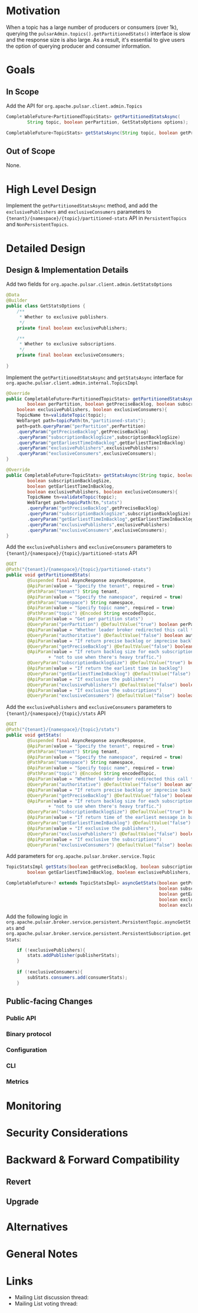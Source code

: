 
# Motivation

When a topic has a large number of producers or consumers (over 1k), querying the `pulsarAdmin.topics().getPartitionedStats()` interface is slow and the response size is also large.
As a result, it's essential to give users the option of querying producer and consumer information.



# Goals

## In Scope

Add the API for `org.apache.pulsar.client.admin.Topics`
```java
CompletableFuture<PartitionedTopicStats> getPartitionedStatsAsync(
        String topic, boolean perPartition, GetStatsOptions options);

CompletableFuture<TopicStats> getStatsAsync(String topic, boolean getPreciseBacklog, GetStatsOptions options);
```



## Out of Scope

None.


# High Level Design

Implement the `getPartitionedStatsAsync` method, and add the `exclusivePublishers` and `exclusiveConsumers` parameters to `{tenant}/{namespace}/{topic}/partitioned-stats` API in `PersistentTopics` and `NonPersistentTopics`.

# Detailed Design

## Design & Implementation Details


Add two fields for `org.apache.pulsar.client.admin.GetStatsOptions`
```java
@Data
@Builder
public class GetStatsOptions {
    /**
     * Whether to exclusive publishers.
     */
    private final boolean exclusivePublishers;

    /**
     * Whether to exclusive subscriptions.
     */
    private final boolean exclusiveConsumers;
    
}
```

Implement the `getPartitionedStatsAsync` and `getStatsAsync` interface for `org.apache.pulsar.client.admin.internal.TopicsImpl`
```java
@Override
public CompletableFuture<PartitionedTopicStats> getPartitionedStatsAsync(String topic,
        boolean perPartition, boolean getPreciseBacklog, boolean subscriptionBacklogSize,boolean getEarliestTimeInBacklog,
    boolean exclusivePublishers, boolean exclusiveConsumers){
    TopicName tn=validateTopic(topic);
    WebTarget path=topicPath(tn,"partitioned-stats");
    path=path.queryParam("perPartition",perPartition)
    .queryParam("getPreciseBacklog",getPreciseBacklog)
    .queryParam("subscriptionBacklogSize",subscriptionBacklogSize)
    .queryParam("getEarliestTimeInBacklog",getEarliestTimeInBacklog)
    .queryParam("exclusivePublishers",exclusivePublishers)
    .queryParam("exclusiveConsumers",exclusiveConsumers);
}

@Override
public CompletableFuture<TopicStats> getStatsAsync(String topic, boolean getPreciseBacklog,
        boolean subscriptionBacklogSize,
        boolean getEarliestTimeInBacklog,
        boolean exclusivePublishers, boolean exclusiveConsumers){
        TopicName tn=validateTopic(topic);
        WebTarget path=topicPath(tn,"stats")
        .queryParam("getPreciseBacklog",getPreciseBacklog)
        .queryParam("subscriptionBacklogSize",subscriptionBacklogSize)
        .queryParam("getEarliestTimeInBacklog",getEarliestTimeInBacklog).
        .queryParam("exclusivePublishers",exclusivePublishers)
        .queryParam("exclusiveConsumers",exclusiveConsumers);
}        
```

Add the `exclusivePublishers` and `exclusiveConsumers` parameters to `{tenant}/{namespace}/{topic}/partitioned-stats` API
```java
@GET
@Path("{tenant}/{namespace}/{topic}/partitioned-stats")
public void getPartitionedStats(
        @Suspended final AsyncResponse asyncResponse,
        @ApiParam(value = "Specify the tenant", required = true)
        @PathParam("tenant") String tenant,
        @ApiParam(value = "Specify the namespace", required = true)
        @PathParam("namespace") String namespace,
        @ApiParam(value = "Specify topic name", required = true)
        @PathParam("topic") @Encoded String encodedTopic,
        @ApiParam(value = "Get per partition stats")
        @QueryParam("perPartition") @DefaultValue("true") boolean perPartition,
        @ApiParam(value = "Whether leader broker redirected this call to this broker. For internal use.")
        @QueryParam("authoritative") @DefaultValue("false") boolean authoritative,
        @ApiParam(value = "If return precise backlog or imprecise backlog")
        @QueryParam("getPreciseBacklog") @DefaultValue("false") boolean getPreciseBacklog,
        @ApiParam(value = "If return backlog size for each subscription, require locking on ledger so be careful "
                + "not to use when there's heavy traffic.")
        @QueryParam("subscriptionBacklogSize") @DefaultValue("true") boolean subscriptionBacklogSize,
        @ApiParam(value = "If return the earliest time in backlog")
        @QueryParam("getEarliestTimeInBacklog") @DefaultValue("false") boolean getEarliestTimeInBacklog,
        @ApiParam(value = "If exclusive the publishers")
        @QueryParam("exclusivePublishers") @DefaultValue("false") boolean exclusivePublishers,
        @ApiParam(value = "If exclusive the subscriptions")
        @QueryParam("exclusiveConsumers") @DefaultValue("false") boolean exclusiveConsumers)

```

Add the `exclusivePublishers` and `exclusiveConsumers` parameters to `{tenant}/{namespace}/{topic}/stats` API
```java
@GET
@Path("{tenant}/{namespace}/{topic}/stats")
public void getStats(
        @Suspended final AsyncResponse asyncResponse,
        @ApiParam(value = "Specify the tenant", required = true)
        @PathParam("tenant") String tenant,
        @ApiParam(value = "Specify the namespace", required = true)
        @PathParam("namespace") String namespace,
        @ApiParam(value = "Specify topic name", required = true)
        @PathParam("topic") @Encoded String encodedTopic,
        @ApiParam(value = "Whether leader broker redirected this call to this broker. For internal use.")
        @QueryParam("authoritative") @DefaultValue("false") boolean authoritative,
        @ApiParam(value = "If return precise backlog or imprecise backlog")
        @QueryParam("getPreciseBacklog") @DefaultValue("false") boolean getPreciseBacklog,
        @ApiParam(value = "If return backlog size for each subscription, require locking on ledger so be careful "
                + "not to use when there's heavy traffic.")
        @QueryParam("subscriptionBacklogSize") @DefaultValue("true") boolean subscriptionBacklogSize,
        @ApiParam(value = "If return time of the earliest message in backlog")
        @QueryParam("getEarliestTimeInBacklog") @DefaultValue("false") boolean getEarliestTimeInBacklog,
        @ApiParam(value = "If exclusive the publishers"),
        @QueryParam("exclusivePublishers") @DefaultValue("false") boolean exclusivePublishers,
        @ApiParam(value = "If exclusive the subscriptions")
        @QueryParam("exclusiveConsumers") @DefaultValue("false") boolean exclusiveConsumers)
```


Add parameters for `org.apache.pulsar.broker.service.Topic`
```java
TopicStatsImpl getStats(boolean getPreciseBacklog, boolean subscriptionBacklogSize,
        boolean getEarliestTimeInBacklog, boolean exclusivePublishers, boolean exclusiveConsumers);

CompletableFuture<? extends TopicStatsImpl> asyncGetStats(boolean getPreciseBacklog,
                                                          boolean subscriptionBacklogSize,
                                                          boolean getEarliestTimeInBacklog,
                                                          boolean exclusivePublishers,
                                                          boolean exclusiveConsumers);
```

Add the following logic in `org.apache.pulsar.broker.service.persistent.PersistentTopic.asyncGetStats` and `org.apache.pulsar.broker.service.persistent.PersistentSubscription.getStats`:

```java
    if (!exclusivePublishers){
        stats.addPublisher(publisherStats);
    }
    
    if (!exclusiveConsumers){
        subStats.consumers.add(consumerStats);
    }
```

## Public-facing Changes


### Public API

### Binary protocol

### Configuration

### CLI

### Metrics



# Monitoring



# Security Considerations


# Backward & Forward Compatibility

## Revert


## Upgrade

# Alternatives

# General Notes

# Links

<!--
Updated afterwards
-->
* Mailing List discussion thread:
* Mailing List voting thread:
